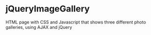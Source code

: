 # jQueryImageGallery
HTML page with CSS and Javascript that shows three different photo galleries, using AJAX and jQuery
